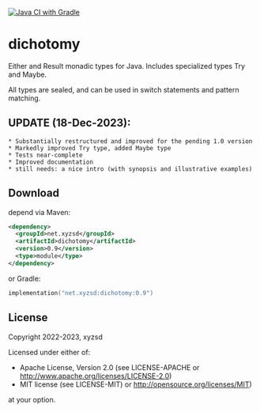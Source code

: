 [![Java CI with Gradle](https://github.com/xyzsd/dichotomy/actions/workflows/gradle.yml/badge.svg)](https://github.com/xyzsd/dichotomy/actions/workflows/gradle.yml)

# dichotomy
Either and Result monadic types for Java.
Includes specialized types Try and Maybe.

All types are sealed, and can be used in switch statements and
pattern matching.

## UPDATE (18-Dec-2023):
    * Substantially restructured and improved for the pending 1.0 version
    * Markedly improved Try type, added Maybe type
    * Tests near-complete
    * Improved documentation
    * still needs: a nice intro (with synopsis and illustrative examples)


Download
--------
depend via Maven:

```xml
<dependency>
  <groupId>net.xyzsd</groupId>
  <artifactId>dichotomy</artifactId>
  <version>0.9</version>
  <type>module</type>
</dependency>
```

or Gradle:
```kotlin
implementation("net.xyzsd:dichotomy:0.9")
```



License
-------
Copyright 2022-2023, xyzsd

Licensed under either of:

* Apache License, Version 2.0
  (see LICENSE-APACHE or http://www.apache.org/licenses/LICENSE-2.0)
* MIT license
  (see LICENSE-MIT) or http://opensource.org/licenses/MIT)

at your option.


    
    

